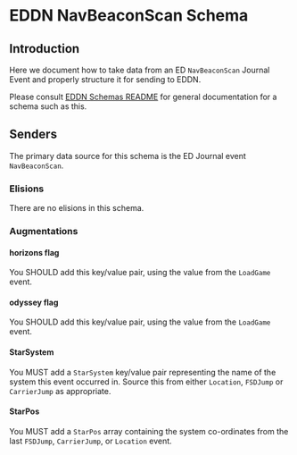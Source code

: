 # EDDN NavBeaconScan Schema

## Introduction
Here we document how to take data from an ED `NavBeaconScan` Journal
Event and properly structure it for sending to EDDN.

Please consult [EDDN Schemas README](./README-EDDN-schemas.md) for general
documentation for a schema such as this.

## Senders
The primary data source for this schema is the ED Journal event
`NavBeaconScan`.

### Elisions
There are no elisions in this schema.

### Augmentations
#### horizons flag
You SHOULD add this key/value pair, using the value from the `LoadGame` event.

#### odyssey flag
You SHOULD add this key/value pair, using the value from the `LoadGame` event.

#### StarSystem
You MUST add a `StarSystem` key/value pair representing the name of the
system this event occurred in.  Source this from either `Location`,
`FSDJump` or `CarrierJump` as appropriate.

#### StarPos
You MUST add a `StarPos` array containing the system co-ordinates from the
last `FSDJump`, `CarrierJump`, or `Location` event.
